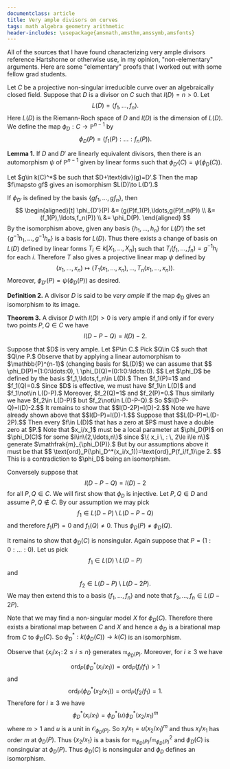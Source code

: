 ```yaml
---
documentclass: article
title: Very ample divisors on curves
tags: math algebra geometry arithmetic
header-includes: \usepackage{amsmath,amsthm,amssymb,amsfonts}
---
```


All of the sources that I have found characterizing very ample divisors reference
Hartshorne or otherwise use, in my opinion, "non-elementary" arguments. Here are some
"elementary" proofs that
I worked out with some fellow grad students.

Let $C$ be a projective non-singular irreducible curve over an algebraically
closed
field. Suppose that $D$ is a
divisor on $C$ such that $l(D)=n>0.$ Let
$$
    L(D)=\langle f_1,\ldots,f_n\rangle.
$$
Here $L(D)$ is the Riemann-Roch space of $D$ and $l(D)$ is the dimension of
$L(D)$.
We define the map $\phi_D:C\to\mathbb{P}^{n-1}$
by
$$
    \phi_D(P)=(f_1(P):\ldots:f_n(P)).
$$

**Lemma 1.** If $D$ and $D'$ are linearly equivalent divisors, then there is an
automorphism $\psi$ of $\mathbb{P}^{n-1}$ given by linear forms such that
$\phi_{D'}(C)=\psi(\phi_D(C)).$

<div class="proof">
Let $g\in k(C)^*$ be such that $D+\text{div}(g)=D'.$ Then the map $f\mapsto
gf$ gives an isomorphism $L(D)\to L(D').$

If $\phi_{D'}$ is defined by the basis $\{ gf_1,\ldots,gf_n\}$,
then
$$
\begin{aligned}[t]
    \phi_{D'}(P) &= (g(P)f_1(P),\ldots,g(P)f_n(P)) \\
                 &= (f_1(P),\ldots,f_n(P))         \\
                 &= \phi_D(P).
\end{aligned}
$$
By the isomorphism above, given any basis $\{h_1,\ldots,h_n\}$
for $L(D')$
the set $\{g^{-1}h_1,\ldots,g^{-1}h_n\}$ is a basis for $L(D).$ Thus there
exists a change of basis on $L(D)$ defined by linear forms
$T_i\in k[X_1,\ldots,X_n]_1$ such that
$T_i(f_1,\ldots,f_n)=g^{-1}h_i$ for each $i.$
Therefore $T$ also gives a projective linear map $\psi$ defined by
$$
    (x_1,\ldots,x_n)\mapsto (T_1(x_1,\ldots,x_n),\ldots,T_n(x_1,\ldots,x_n)).
$$
Moreover,
$\phi_{D'}(P)=\psi(\phi_{D}(P))$ as desired.
</div>

**Definition 2.** A divisor $D$ is said to be *very ample* if the map
$\phi_D$ gives an isomorphism
to its image.

**Theorem 3.** A divisor $D$ with $l(D)>0$ is very ample if and only if for
every two points $P,Q\in C$ we have
$$l(D-P-Q)=l(D)-2.$$

<div class="proof">
Suppose that $D$ is very ample. Let $P\in C.$ Pick $Q\in C$ such that $Q\ne P.$
Observe that by applying a linear automorphism to $\mathbb{P}^{n-1}$
(changing basis for $L(D)$)
we can assume that
$$
    \phi_D(P)=(1:0:\ldots:0), \ \phi_D(Q)=(0:1:0:\ldots:0).
$$
Let $\phi_D$ be defined by the basis $f_1,\ldots,f_n\in L(D).$ Then
$f_1(P)=1$ and $f_1(Q)=0.$ Since $D$ is effective,
we must have $f_1\in L(D)$ and
$f_1\not\in L(D-P).$ Moreover, $f_2(Q)=1$ and $f_2(P)=0.$ Thus similarly
we have $f_2\in
L(D-P)$ but $f_2\not\in L(D-P-Q).$ So
$$l(D-P-Q)=l(D)-2.$$
It remains to show that
$$l(D-2P)=l(D)-2.$$
Note we have already shown above that
$$l(D-P)=l(D)-1.$$
Suppose that
$$L(D-P)=L(D-2P).$$
Then every $f\in L(D)$
that has a zero at $P$ must have a double zero at $P.$ Note that
$x_i/x_1$ must be a local parameter at $\phi_D(P)$ on $\phi_D(C)$ for
some $i\in\{2,\ldots,n\}$ since
$\{ x_i \, : \, 2\le i\le n\}$ generate $\mathfrak{m}_{\phi_D(P)}.$ But
by our assumptions above
it must be that
$$
    \text{ord}_P(\phi_D^*(x_i/x_1))=\text{ord}_P(f_i/f_1)\ge 2.
$$
This is a
contradiction to $\phi_D$ being an isomorphism.

Conversely suppose that
$$l(D-P-Q)=l(D)-2$$
for all $P,Q\in C.$
We will first show that $\phi_D$ is injective. Let $P,Q\in
D$ and assume $P,Q\not\in C.$ By our assumption we may pick
$$f_1\in L(D-P)\setminus L(D-P-Q)$$
and therefore
$f_1(P)=0$ and $f_1(Q)\ne 0.$ Thus
$\phi_D(P)\ne\phi_D(Q).$

It remains to show that $\phi_D(C)$ is nonsingular.
Again suppose that $P=(1:0:\ldots:0).$ Let us pick
$$f_1\in L(D)\setminus L(D-P)$$
and
$$f_2\in L(D-P)\setminus L(D-2P).$$
We may then
extend this to a basis $\{f_1,\ldots, f_n\}$ and note that $f_3,\ldots,f_n\in
L(D-2P).$

Note that we may find a non-singular model $X$ for $\phi_D(C).$ Therefore
there exists a birational map between $C$ and $X$ and hence a $\phi_D$ is
a birational map from $C$ to $\phi_D(C).$ So $\phi_D^*:k(\phi_D(C))\to k(C)$
is an isomorphism.

Observe that $\{ x_i/x_1 \, : \, 2\le i\le n\}$
generates $\mathfrak{m}_{\phi_D(P)}.$ Moreover, for $i\ge 3$ we have
$$
    \text{ord}_P(\phi_D^*(x_i/x_1))=\text{ord}_P(f_i/f_1)>1
$$
and
$$
    \text{ord}_P(\phi_D^*(x_2/x_1))=\text{ord}_P(f_2/f_1)=1.
$$
Therefore for $i\ge 3$ we have
$$
    \phi_D^*(x_i/x_1)=\phi_D^*(u)\phi_D^*(x_2/x_1)^m
$$
where $m>1$ and $u$ is a unit in $\mathcal{O}_{\phi_D(P)}.$ So
$x_i/x_1=u(x_2/x_1)^m$ and thus $x_i/x_1$ has order $m$ at $\phi_D(P)$. Thus
$\{x_2/x_1\}$ is a basis for $\mathfrak{m}_{\phi_D(P)}/\mathfrak{m}_{\phi_D(P)}^2$ and
$\phi_D(C)$ is nonsingular at $\phi_D(P).$ Thus $\phi_D(C)$ is nonsingular and
$\phi_D$ defines an isomorphism.
</div>
